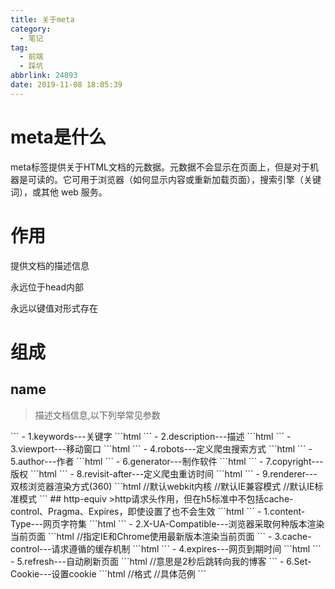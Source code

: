 ```yaml
---
title: 关于meta
category:
  - 笔记
tag:
  - 前端
  - 踩坑
abbrlink: 24893
date: 2019-11-08 18:05:39
---
```

# meta是什么

meta标签提供关于HTML文档的元数据。元数据不会显示在页面上，但是对于机器是可读的。它可用于浏览器（如何显示内容或重新加载页面），搜索引擎（关键词），或其他 web 服务。
<!-- more -->
# 作用

提供文档的描述信息

永远位于head内部

永远以键值对形式存在

# 组成

## name

> 描述文档信息,以下列举常见参数

<meta name="参数" content="描述内容">
```
- 1.keywords---关键字
```html
<!-- 用于告诉搜索引擎，你网页的关键字 -->
<meta name="keywords" content="博客，前端">
```
- 2.description---描述
```html
<!-- 用于告诉搜索引擎，你网站的主要内容 -->
<meta name="description" content="学习笔记">
```
- 3.viewport---移动窗口
```html
<!-- 这个属性常用于设计移动端网页 -->
<meta name="viewport" content="width=device-width, initial-scale=1.0">
```
- 4.robots---定义爬虫搜索方式
```html
<!-- robots用来告诉爬虫哪些页面需要索引，哪些页面不需要索引 -->
<!-- content的参数有all,none,index,noindex,follow,nofollow。默认是all。 -->
<!-- 1.none : 搜索引擎将忽略此网页，等价于noindex，nofollow。
2.noindex : 搜索引擎不索引此网页。
3.nofollow: 搜索引擎不继续通过此网页的链接索引搜索其它的网页。
4.all : 搜索引擎将索引此网页与继续通过此网页的链接索引，等价于index，follow。
5.index : 搜索引擎索引此网页。
6.follow : 搜索引擎继续通过此网页的链接索引搜索其它的网页。 -->
<meta name="robots" content="none">
```
- 5.author---作者
```html
<meta name="author" content="刷新">
```
- 6.generator---制作软件
```html
<!-- 用于标明网页是什么软件做的 -->
<meta name="generator" content="vscode">
```
- 7.copyright---版权
```html
<meta name="copyright" content="***所有">
```
- 8.revisit-after---定义爬虫重访时间
```html
<!-- 如果页面不是经常更新，为了减轻搜索引擎爬虫对服务器带来的压力，可以设置一个爬虫的重访时间。如果重访时间过短，爬虫将按它们定义的默认时间来访问。 -->
<meta name="revisit-after"  content="7 days">
```
- 9.renderer---双核浏览器渲染方式(360)
```html
<meta name="renderer" content="webkit"> //默认webkit内核
<meta name="renderer" content="ie-comp"> //默认IE兼容模式
<meta name="renderer" content="ie-stand"> //默认IE标准模式
```
## http-equiv
>http请求头作用，但在h5标准中不包括cache-control、Pragma、Expires，即使设置了也不会生效
```html
<meta http-equiv="参数" content="具体的描述">
```
- 1.content-Type---网页字符集
```html
<!-- 用于设定网页字符集，便于浏览器解析与渲染页面 -->
<!-- 旧 -->
<meta http-equiv="content-Type" content="text/html;charset=utf-8">
<!-- h5 -->
<meta charset="utf-8">
```
- 2.X-UA-Compatible---浏览器采取何种版本渲染当前页面
```html
<!-- 默认最新 -->
 <meta http-equiv="X-UA-Compatible" content="IE=edge,chrome=1"/> //指定IE和Chrome使用最新版本渲染当前页面
```
- 3.cache-control---请求遵循的缓存机制
```html
<meta http-equiv="cache-control" content="no-cache">
```
- 4.expires---网页到期时间
```html
<!-- 用于设定网页的到期时间，过期后网页必须到服务器上重新传输。 -->
<meta http-equiv="expires" content="Sunday 26 October 2016 01:00 GMT" />
```
- 5.refresh---自动刷新页面
```html
<!-- 网页将在设定的时间内，自动刷新并调向设定的网址。 -->
<meta http-equiv="refresh" content="2；URL=http://www.lxxyx.win/"> //意思是2秒后跳转向我的博客
```
- 6.Set-Cookie---设置cookie
```html
<meta http-equiv="Set-Cookie" content="name, date"> //格式
<meta http-equiv="Set-Cookie" content="User=Lxxyx; path=/; expires=Sunday, 10-Jan-16 10:00:00 GMT"> //具体范例
```
